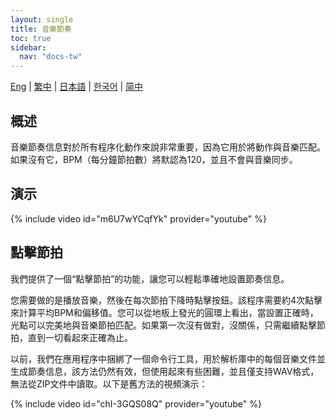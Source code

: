 ```yaml
---
layout: single
title: 音樂節奏
toc: true
sidebar:
  nav: "docs-tw"
---
```

[Eng](/tw/dancexr/features/music_timing) | [繁中](/tw/tw/dancexr/features/music_timing) | [日本語](/jp/tw/dancexr/features/music_timing) | [한국어](/kr/tw/dancexr/features/music_timing) | [简中](/zh/tw/dancexr/features/music_timing)


## 概述
音樂節奏信息對於所有程序化動作來說非常重要，因為它用於將動作與音樂匹配。如果沒有它，BPM（每分鐘節拍數）將默認為120，並且不會與音樂同步。

## 演示
{% include video id="m6U7wYCqfYk" provider="youtube" %}

## 點擊節拍
我們提供了一個“點擊節拍”的功能，讓您可以輕鬆準確地設置節奏信息。

您需要做的是播放音樂，然後在每次節拍下降時點擊按鈕。該程序需要約4次點擊來計算平均BPM和偏移值。您可以從地板上發光的圓環上看出，當設置正確時，光點可以完美地與音樂節拍匹配。如果第一次沒有做對，沒關係，只需繼續點擊節拍，直到一切看起來正確為止。

以前，我們在應用程序中捆綁了一個命令行工具，用於解析庫中的每個音樂文件並生成節奏信息，該方法仍然有效，但使用起來有些困難，並且僅支持WAV格式，無法從ZIP文件中讀取。以下是舊方法的視頻演示：

{% include video id="chI-3GQS08Q" provider="youtube" %}